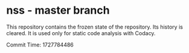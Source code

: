# nss - master branch

This repository contains the frozen state of the repository.
Its history is cleared. It is used only for static code
analysis with Codacy.

Commit Time: 1727784486